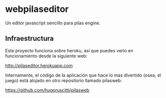 webpilaseditor
==============

Un editor javascript sencillo para pilas engine.

Infraestructura
---------------

Este proyecto funciona sobre heroku, así que puedes
verlo en funcionamiento desde la siguiente web:

http://pilaseditor.herokuapp.com

Internamente, el código de la aplicación que hace lo
mas divertido (osea, el juego) está alojado en otro
repositorio llamado pilasweb:

https://github.com/hugoruscitti/pilasweb
